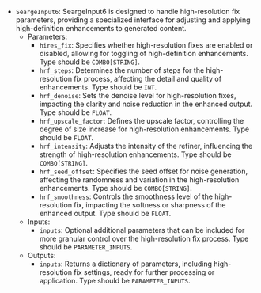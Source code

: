 - `SeargeInput6`: SeargeInput6 is designed to handle high-resolution fix parameters, providing a specialized interface for adjusting and applying high-definition enhancements to generated content.
    - Parameters:
        - `hires_fix`: Specifies whether high-resolution fixes are enabled or disabled, allowing for toggling of high-definition enhancements. Type should be `COMBO[STRING]`.
        - `hrf_steps`: Determines the number of steps for the high-resolution fix process, affecting the detail and quality of enhancements. Type should be `INT`.
        - `hrf_denoise`: Sets the denoise level for high-resolution fixes, impacting the clarity and noise reduction in the enhanced output. Type should be `FLOAT`.
        - `hrf_upscale_factor`: Defines the upscale factor, controlling the degree of size increase for high-resolution enhancements. Type should be `FLOAT`.
        - `hrf_intensity`: Adjusts the intensity of the refiner, influencing the strength of high-resolution enhancements. Type should be `COMBO[STRING]`.
        - `hrf_seed_offset`: Specifies the seed offset for noise generation, affecting the randomness and variation in the high-resolution enhancements. Type should be `COMBO[STRING]`.
        - `hrf_smoothness`: Controls the smoothness level of the high-resolution fix, impacting the softness or sharpness of the enhanced output. Type should be `FLOAT`.
    - Inputs:
        - `inputs`: Optional additional parameters that can be included for more granular control over the high-resolution fix process. Type should be `PARAMETER_INPUTS`.
    - Outputs:
        - `inputs`: Returns a dictionary of parameters, including high-resolution fix settings, ready for further processing or application. Type should be `PARAMETER_INPUTS`.
